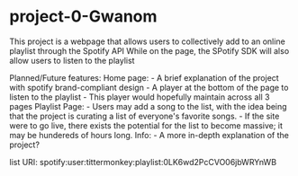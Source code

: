 # project-0-Gwanom
This project is a webpage that allows users to collectively add to an
online playlist through the Spotify API
While on the page, the SPotify SDK will also allow users to listen to 
the playlist

Planned/Future features:
    Home page:
        - A brief explanation of the project with spotify 
        brand-compliant design
        - A player at the bottom of the page to listen to the playlist
        - This player would hopefully maintain across all 3 pages 
    Playlist Page:
        - Users may add a song to the list, with the idea being
        that the project is curating a list of everyone's favorite songs.
        - If the site were to go live, there exists the potential for the list to become massive; it may be hundereds of hours long.
    Info:
        - A more in-depth explanation of the project?

list URI: spotify:user:tittermonkey:playlist:0LK6wd2PcCVO06jbWRYnWB